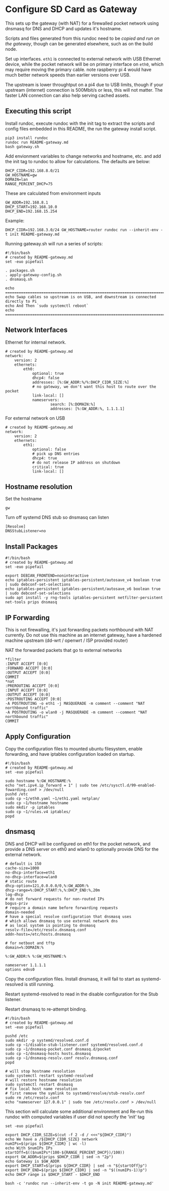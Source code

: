 # Configure SD Card as Gateway

This sets up the gateway (with NAT) for a firewalled pocket network using dnsmasq for DNS and DHCP and updates it's hostname.

Scripts and files generated from this rundoc need to be *copied and run on the gateway*, though can be generated elsewhere, such as on the build node.

Set up interfaces. `eth1` is connected to external network with USB Ethernet device, while the pocket network will be on primary interface on `eth0`, which may require moving the primary cable.  note raspberry pi 4 would have much better network speeds than earlier versions over USB.

The upstream is lower throughtput on a pi4 due to USB limits, though if your upstream (internet) connection is 500Mbit/s or less, this will not matter.  The faster LAN connection can also help serving cached assets.

## Executing this script

Install rundoc, execute rundoc with the init tag to extract the scripts and config files embedded in this README, the run the gateway install script.

```
pip3 install rundoc
rundoc run README-gateway.md
bash gateway.sh 
```

Add envionment variables to change networks and hostname, etc. and add the init tag to rundoc to allow for calculations.  The defaults are below:

```env#go
DHCP_CIDR=192.168.8.0/21
GW_HOSTNAME=gw
DOMAIN=lan
RANGE_PERCENT_DHCP=75
```

These are calculated from environment inputs

```env#init#go
GW_ADDR=192.168.8.1
DHCP_START=192.168.10.0
DHCP_END=192.168.15.254
```

Example:

```
DHCP_CIDR=192.168.3.0/24 GW_HOSTNAME=router rundoc run --inherit-env -t init README-gateway.md
```

Running gateway.sh will run a series of scripts:

```create-file:gateway.sh#go
#!/bin/bash
# created by README-gateway.md
set -euo pipefail

. packages.sh
. apply-gateway-config.sh
. dnsmasq.sh

echo =============================================================================
echo Swap cables so upstream is on USB, and downstream is connected directly to Pi
echo And Then `sudo systemctl reboot`
echo =============================================================================
```

## Network Interfaces

Ethernet for internal network.
```r-create-file:eth0.yaml#go
# created by README-gateway.md
network:
    version: 2
    ethernets:
        eth0:
            optional: true
            dhcp4: false
            addresses: [%:GW_ADDR:%/%:DHCP_CIDR_SIZE:%]
            # no gateway, we don't want this host to route over the pocket
            link-local: []
            nameservers:
                    search: [%:DOMAIN:%]
                    addresses: [%:GW_ADDR:%, 1.1.1.1]
```

For external network on USB

```create-file:eth1.yaml#go
# created by README-gateway.md
network:
    version: 2
    ethernets:
        eth1:
            optional: false
            # pick up DNS entries
            dhcp4: true
            # do not release IP address on shutdown
            critical: true
            link-local: []
```


## Hostname resolution

Set the hostname

```create-file:hostname#go
gw
```

Turn off systemd DNS stub so dnsmasq can listen 
```create-file:disable-stub-listener.conf#go
[Resolve]
DNSStubListener=no
```

## Install Packages

```create-file:packages.sh#go
#!/bin/bash
# created by README-gateway.md
set -euo pipefail

export DEBIAN_FRONTEND=noninteractive
echo iptables-persistent iptables-persistent/autosave_v4 boolean true | sudo debconf-set-selections
echo iptables-persistent iptables-persistent/autosave_v6 boolean true | sudo debconf-set-selections
sudo apt install -y rng-tools iptables-persistent netfilter-persistent net-tools prips dnsmasq
```

## IP Forwarding

This is not firewalling, it's just forwarding packets northbound with NAT currently.  Do not use this machine as an internet gateway, have a hardened machine upstream (dd-wrt / openwrt / ISP provided router)

NAT the forwarded packets that go to external networks
```create-file:rules.v4#go
*filter
:INPUT ACCEPT [0:0]
:FORWARD ACCEPT [0:0]
:OUTPUT ACCEPT [0:0]
COMMIT
*nat
:PREROUTING ACCEPT [0:0]
:INPUT ACCEPT [0:0]
:OUTPUT ACCEPT [0:0]
:POSTROUTING ACCEPT [0:0]
-A POSTROUTING -o eth1 -j MASQUERADE -m comment --comment "NAT northbound traffic"
-A POSTROUTING -o wlan0 -j MASQUERADE -m comment --comment "NAT northbound traffic"
COMMIT
```


## Apply Configuration

Copy the configuration files to mounted ubuntu filesystem, enable forwarding, and have iptables configuration loaded on startup.
```r-create-file:apply-gateway-config.sh#go
#!/bin/bash
# created by README-gateway.md
set -euo pipefail

sudo hostname %:GW_HOSTNAME:%
echo "net.ipv4.ip_forward = 1" | sudo tee /etc/sysctl.d/99-enabled-fowarding.conf > /dev/null
pushd /etc
sudo cp ~1/eth0.yaml ~1/eth1.yaml netplan/
sudo cp ~1/hostname hostname
sudo mkdir -p iptables
sudo cp ~1/rules.v4 iptables/
popd
```

## dnsmasq

DNS and DHCP will be configured on eth1 for the pocket network, and provide a DNS server on eth0 and wlan0 to optionally provide DNS for the external network.

```r-create-file:dnsmasq-pocket.conf#go
# default is 150
cache-size=1000
no-dhcp-interface=eth1
no-dhcp-interface=wlan0
# static route
dhcp-option=121,0.0.0.0/0,%:GW_ADDR:%
dhcp-range=%:DHCP_START:%,%:DHCP_END:%,20m
log-dhcp
# do not forward requests for non-routed IPs
bogus-priv
# require a domain name before forwarding requests
domain-needed
# have a special resolve configuration that dnsmasq uses
# which allows dnsmasq to use external network dns
# as local system is pointing to dnsmasq
resolv-file=/etc/resolv.dnsmasq.conf
addn-hosts=/etc/hosts.dnsmasq

# for netboot and tftp
domain=%:DOMAIN:%
```

```r-create-file:dnsmasq-hosts#go
%:GW_ADDR:% %:GW_HOSTNAME:%
```

```create-file:dnsmasq-resolv.conf#go
nameserver 1.1.1.1
options edns0
```

Copy the configuration files. Install dnsmasq, it will fail to start as systemd-resolved is still running.

Restart systemd-resolved to read in the disable configuration for the Stub listener.

Restart dnsmasq to re-attempt binding.

```create-file:dnsmasq.sh#go
#!/bin/bash
# created by README-gateway.md
set -euo pipefail

pushd /etc
sudo mkdir -p systemd/resolved.conf.d
sudo cp ~1/disable-stub-listener.conf systemd/resolved.conf.d
sudo cp ~1/dnsmasq-pocket.conf dnsmasq.d/pocket
sudo cp ~1/dnsmasq-hosts hosts.dnsmasq
sudo cp ~1/dnsmasq-resolv.conf resolv.dnsmasq.conf
popd

# will stop hostname resolution
sudo systemctl restart systemd-resolved
# will restore hostname resolution
sudo systemctl restart dnsmasq
# fix local host name resolution
# first remove the symlink to systemd/resolve/stub-resolv.conf
sudo rm /etc/resolv.conf
echo "nameserver 127.0.0.1" | sudo tee /etc/resolv.conf > /dev/null
```

This section will calculate some additional environment and Re-run this rundoc with computed variables if user did not specify the 'init' tag

```bash#init
set -euo pipefail

export DHCP_CIDR_SIZE=$(cut -f 2 -d / <<<"${DHCP_CIDR}")
echo We have a /${DHCP_CIDR_SIZE} network
numIPs=$(prips ${DHCP_CIDR} | wc -l)
echo With $numIPs IPs
startOff=$(($numIPs*(100-${RANGE_PERCENT_DHCP})/100))
export GW_ADDR=$(prips $DHCP_CIDR | sed -n "2p")
echo Gateway is $GW_ADDR
export DHCP_START=$(prips ${DHCP_CIDR} | sed -n "${startOff}p")
export DHCP_END=$(prips ${DHCP_CIDR} | sed -n "$((numIPs-1))p")
echo DHCP range is $DHCP_START - $DHCP_END

bash -c 'rundoc run --inherit-env -t go -N init README-gateway.md'
```
